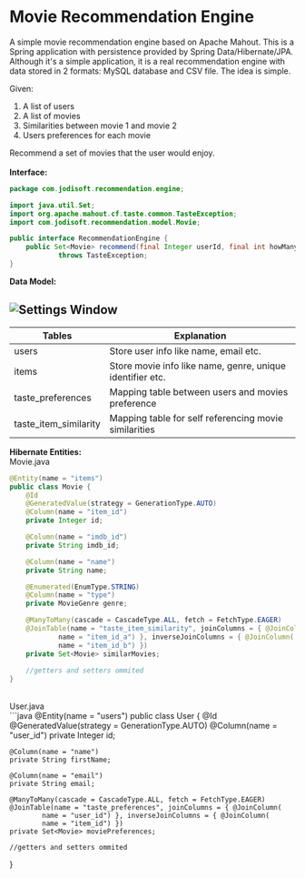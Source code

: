 Movie Recommendation Engine
=====================================
A simple movie recommendation engine based on Apache Mahout.  This is a Spring application with persistence provided by Spring Data/Hibernate/JPA.  Although it's a simple application, it is a real recommendation engine with data stored in 2 formats:
MySQL database and CSV file.  The idea is simple.

Given:

<ol>
    <li> A list of users</li>
    <li> A list of movies</li>
    <li> Similarities between movie 1 and movie 2</li>
    <li> Users preferences for each movie</li>
</ol>

Recommend a set of movies that the user would enjoy.
<br/>
<br/>
<b>Interface:</b>


```java
package com.jodisoft.recommendation.engine;

import java.util.Set;
import org.apache.mahout.cf.taste.common.TasteException;
import com.jodisoft.recommendation.model.Movie;

public interface RecommendationEngine {
    public Set<Movie> recommend(final Integer userId, final int howMany)
            throws TasteException;
}
```
<b>Data Model:</b>

![Settings Window](https://raw.githubusercontent.com/julesbond007/movie-recommendation-engine/master/design/recommendation_tables.png)
--------------------------------------------------------------------------------------
|Tables                   |Explanation                                               | 
--------------------------|-----------------------------------------------------------
 users                    |  Store user info like name, email etc.                        
 items                    |  Store movie info like name, genre, unique identifier etc.    
 taste_preferences        |  Mapping table between users and movies preference            
 taste_item_similarity    |  Mapping table for self referencing movie similarities        


<b>Hibernate Entities:</b>
<br/>
Movie.java

```java
@Entity(name = "items")
public class Movie {
    @Id
    @GeneratedValue(strategy = GenerationType.AUTO)
    @Column(name = "item_id")
    private Integer id;

    @Column(name = "imdb_id")
    private String imdb_id;

    @Column(name = "name")
    private String name;

    @Enumerated(EnumType.STRING)
    @Column(name = "type")
    private MovieGenre genre;

    @ManyToMany(cascade = CascadeType.ALL, fetch = FetchType.EAGER)
    @JoinTable(name = "taste_item_similarity", joinColumns = { @JoinColumn(
            name = "item_id_a") }, inverseJoinColumns = { @JoinColumn(
            name = "item_id_b") })
    private Set<Movie> similarMovies;
    
    //getters and setters ommited
}
```
<br/>
User.java
<br/>
```java
@Entity(name = "users")
public class User {
    @Id
    @GeneratedValue(strategy = GenerationType.AUTO)
    @Column(name = "user_id")
    private Integer id;

    @Column(name = "name")
    private String firstName;

    @Column(name = "email")
    private String email;

    @ManyToMany(cascade = CascadeType.ALL, fetch = FetchType.EAGER)
    @JoinTable(name = "taste_preferences", joinColumns = { @JoinColumn(
            name = "user_id") }, inverseJoinColumns = { @JoinColumn(
            name = "item_id") })
    private Set<Movie> moviePreferences;
    
    //getters and setters ommited
}
```
